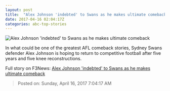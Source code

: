 ```yaml
---
layout: post
title:  "Alex Johnson 'indebted' to Swans as he makes ultimate comeback"
date: 2017-04-16 02:04:17Z
categories: abc-top-stories
---
```


![Alex Johnson 'indebted' to Swans as he makes ultimate comeback](http://www.abc.net.au/news/image/8446568-1x1-700x700.jpg)

In what could be one of the greatest AFL comeback stories, Sydney Swans defender Alex Johnson is hoping to return to competitive football after five years and five knee reconstructions.


Full story on F3News: [Alex Johnson 'indebted' to Swans as he makes ultimate comeback](http://www.f3nws.com/n/VxpWED)

> Posted on: Sunday, April 16, 2017 7:04:17 AM
